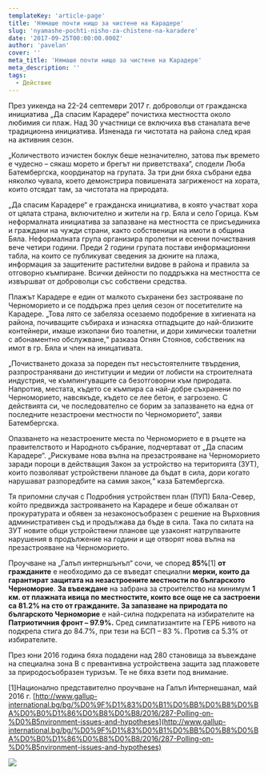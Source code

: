 ```yaml
---
templateKey: 'article-page'
title: 'Нямаше почти нищо за чистене на Карадере'
slug: 'nyamashe-pochti-nisho-za-chistene-na-karadere'
date: '2017-09-25T00:00:00.000Z'
author: 'pavelan'
cover: ''
meta_title: 'Нямаше почти нищо за чистене на Карадере'
meta_description: ''
tags:
  - Действие
---
```


През уикенда на 22-24 септември 2017 г. доброволци от гражданска инициатива „Да спасим Карадере“ почистиха местността около любимия си плаж. Над 30 участници се включиха във станалата вече традиционна инициатива. Изненада ги чистотата на района след края на активния сезон.

„Количеството изчистен боклук беше незначително, затова пък времето е чудесно – сякаш морето и брегът ни приветстваха“, сподели Люба Батембергска, координатор на групата. За три дни бяха събрани едва няколко чувала, което демонстрира повишената загриженост на хората, които отсядат там, за чистотата на природата.

„Да спасим Карадере“ е гражданска инициатива, в която участват хора от цялата страна, включително и жители на гр. Бяла и село Горица. Към неформалната инициатива за запазване на местността се присъединиха и граждани на чужди страни, както собственици на имоти в община Бяла. Неформалната група организира пролетни и есенни почиствания вече четири години. Преди 2 години групата постави информационни табла, на които се публикуват сведения за дюните на плажа, информация за защитените растителни видове в района и правила за отговорно къмпиране. Всички дейности по поддръжка на местността се извършват от доброволци със собствени средства.

Плажът Карадере е един от малкото съхранени без застрояване по Черноморието и се поддържа през целия сезон от посетителите на Карадере. „Това лято се забеляза осезаемо подобрение в хигиената на района, почиващите събираха и изнасяха отпадъците до най-близките контейнери, имаше изкопани био тоалетни, и дори химически тоалетни с абонаментно обслужване,“ разказа Огнян Стоянов, собственик на имот в гр. Бяла и член на иницативата.

„Почистването доказа за пореден път несъстоятелните твърдения, разпространявани до институции и медии от лобисти на строителната индустрия, че къмпингуващите са безотговорни към природата. Напротив, местата, където се къмпира са най-добре съхранени по Черноморието, навсякъде, където се лее бетон, е загрозено. С действията си, че последователно се борим за запазването на една от последните незастроени местности по Черноморието“, заяви Батембергска.

Опазването на незастроените места по Черноморието е в ръцете на правителството и Народното събрание, подчертават от „Да спасим Карадере“. „Рискуваме нова вълна на презастрояване на Черноморието заради пороци в действащия Закон за устройство на територията (ЗУТ), които позволяват устройствени планове да бъдат в сила, дори когато нарушават разпоредбите на самия закон,“ каза Батембергска.

Тя припомни случая с Подробния устройствен план (ПУП) Бяла-Север, който предвижда застрояването на Карадере и беше обжалван от прокуратурата и обявен за незаконосъобразен с решение на Върховния административен съд и продължава да бъде в сила. Така по силата на ЗУТ новите общи устройствени планове ще узаконят натрупваните нарушения в продължение на години и ще отворят нова вълна на презастрояване на Черноморието.

Проучване на „Галъп интерншънъл“ сочи, че според **85%[](#_ftn1)**\[1\] **от гражданите** е необходимо да се въведат специални **мерки, които да гарантират защитата на незастроените местности по българското Черноморие**. **За въвеждане** на забрана за строителство на минимум **1 км. от плажната ивица по местностите, които все още не са застроени са 81.2% на сто от гражданите. За запазване на природата по българското Черноморие** е най-силна подкрепата на избирателите на **Патриотичния фронт – 97.9%.** Сред симпатизантите на ГЕРБ нивото на подкрепа стига до 84.7%, при тези на БСП – 83 %. Против са 5.3% от избирателите.

През юни 2016 година бяха подадени над 280 становища за въвеждане на специална зона В с превантивна устройствена защита зад плажовете за природосъобразен туризъм. Те не бяха взети под внимание.

[](#_ftnref1)\[1\]Национално представително проучване на Галъп Интернешанал, май 2016 г. [http://www.gallup-international.bg/bg/%D0%9F%D1%83%D0%B1%D0%BB%D0%B8%D0%BA%D0%B0%D1%86%D0%B8%D0%B8/2016/287-Polling-on-%D0%B5nvironment-issues-and-hypotheses](http://www.gallup-international.bg/bg/%D0%9F%D1%83%D0%B1%D0%BB%D0%B8%D0%BA%D0%B0%D1%86%D0%B8%D0%B8/2016/287-Polling-on-%D0%B5nvironment-issues-and-hypotheses)

![](/img/2017sep22_24_pochistvane.jpg)
